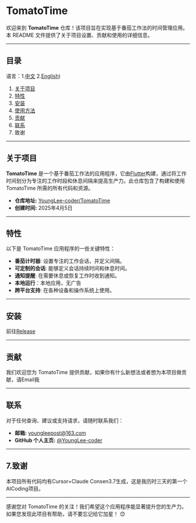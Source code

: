 # TomatoTime

欢迎来到 **TomatoTime** 仓库！该项目旨在实现基于番茄工作法的时间管理应用。本 README 文件提供了关于项目设置、贡献和使用的详细信息。

---

## 目录

语言：1.[中文](https://github.com/YoungLee-coder/TomatoTime/blob/master/README.md) 2.[English](https://github.com/YoungLee-coder/TomatoTime/blob/master/README_EN.md))

1. [关于项目](#关于项目)
2. [特性](#特性)
3. [安装](#安装)
4. [使用方法](#使用方法)
5. [贡献](#贡献)
6. [联系](#联系)
7. 致谢

---

## 关于项目

**TomatoTime** 是一个基于番茄工作法的应用程序，它由[Flutter](https://flutter.dev/)构建，通过将工作时间划分为专注的工作时段和休息间隔来提高生产力。此仓库包含了构建和使用 TomatoTime 所需的所有代码和资源。

- **仓库地址:** [YoungLee-coder/TomatoTime](https://github.com/YoungLee-coder/TomatoTime)
- **创建时间:** 2025年4月5日

---

## 特性

以下是 TomatoTime 应用程序的一些关键特性：

- **番茄计时器**: 设置专注的工作会话，并定义间隔。
- **可定制的会话**: 能够定义会话持续时间和休息时间。
- **通知提醒**: 在需要休息或恢复工作时收到通知。
- **本地运行**：本地应用，无广告
- **跨平台支持**: 在各种设备和操作系统上使用。

---

## 安装

前往[Release](https://github.com/YoungLee-coder/TomatoTime/releases/tag/Release)

---

## 贡献

我们欢迎您为 TomatoTime 提供贡献，如果你有什么新想法或者想为本项目做贡献，请Email我

---

## 联系

对于任何查询、建议或支持请求，请随时联系我们：

- **邮箱:** youngleepost@163.com
- **GitHub 个人主页:** [@YoungLee-coder](https://github.com/YoungLee-coder)

---

## 7.致谢

本项目所有代码均有Cursor+Claude Consen3.7生成，这是我历时三天的第一个AICoding项目。

------

感谢您对 TomatoTime 的关注！我们希望这个应用程序能显著提升您的生产力。如果您发现此项目有帮助，请不要忘记给它加星！ 😊

